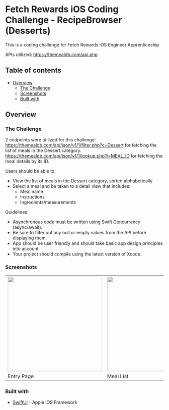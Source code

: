 # Fetch Rewards iOS Coding Challenge - RecipeBrowser (Desserts)

This is a coding challenge for Fetch Rewards iOS Engineer Apprenticeship

APIs utilized:
https://themealdb.com/api.php

## Table of contents

- [Overview](#overview)
  - [The Challenge](#the-challenge)
  - [Screenshots](#screenshots)
  - [Built with](#built-with)

## Overview

### The Challenge

2 endpoints were utilized for this challenge:<br>
https://themealdb.com/api/json/v1/1/filter.php?c=Dessert for fetching the list of meals in the Dessert category.
https://themealdb.com/api/json/v1/1/lookup.php?i=MEAL_ID for fetching the meal details by its ID.

Users should be able to:

- View the list of meals in the Dessert category, sorted alphabetically
- Select a meal and be taken to a detail view that includes:
  - Meal name
  - Instructions
  - Ingredients/measurements
 
Guidelines:

- Asynchronous code must be written using Swift Concurrency (async/await).
- Be sure to filter out any null or empty values from the API before displaying them.
- App should be user friendly and should take basic app design principles into
account.
- Your project should compile using the latest version of Xcode.

### Screenshots

<table>
  <tr>
    <td><img src="https://i.imgur.com/2Hnjjeo.png" width="300"></td>
    <td><img src="https://i.imgur.com/8ahozek.png" width="300"></td>
    <td><img src="https://i.imgur.com/BLG3KbS.png" width="300"></td>
  </tr>
  <tr>
    <td>Entry Page</td>
    <td>Meal List</td>
    <td>Meal Details</td>
  </tr>
</table>

### Built with

- [SwiftUI](https://developer.apple.com/xcode/swiftui/) - Apple iOS Framework
